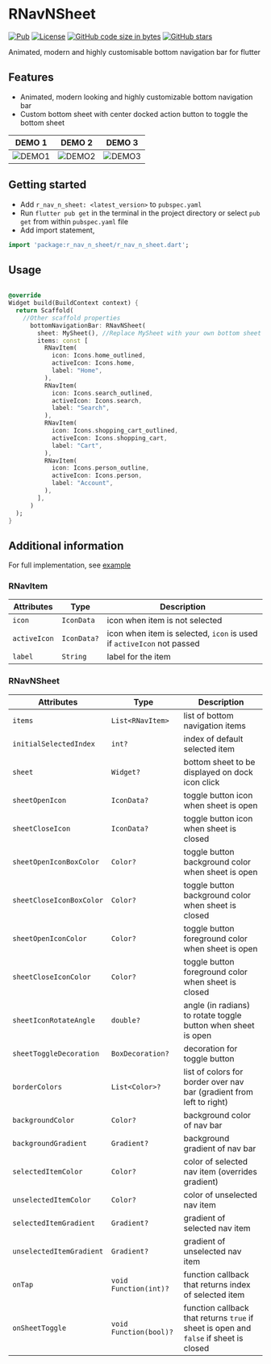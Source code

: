 # RNavNSheet

[![Pub](https://img.shields.io/pub/v/r_nav_n_sheet.svg)](https://pub.dartlang.org/packages/r_nav_n_sheet)
[![License](https://img.shields.io/badge/licence-Apache2-green.svg)](https://github.com/rajyadavnp/r_nav_n_sheet/blob/main/LICENSE)
[![GitHub code size in bytes](https://img.shields.io/github/languages/code-size/rajyadavnp/r_nav_n_sheet.svg)](https://github.com/rajyadavnp/r_nav_n_sheet)
[![GitHub stars](https://img.shields.io/github/stars/rajyadavnp/r_nav_n_sheet.svg?style=social)](https://github.com/rajyadavnp/r_nav_n_sheet)

Animated, modern and highly customisable bottom navigation bar for flutter

## Features

- Animated, modern looking and highly customizable bottom navigation bar
- Custom bottom sheet with center docked action button to toggle the bottom sheet

| DEMO 1 | DEMO 2 | DEMO 3 |
|--------|--------|--------|
|![DEMO1](https://raw.githubusercontent.com/rajyadavnp/r_nav_n_sheet/main/demo/rnns_normal.gif)|![DEMO2](https://raw.githubusercontent.com/rajyadavnp/r_nav_n_sheet/main/demo/rnns_gradient.gif)|![DEMO3](https://raw.githubusercontent.com/rajyadavnp/r_nav_n_sheet/main/demo/rnns_tabs.gif)|

## Getting started

- Add ```r_nav_n_sheet: <latest_version>``` to ```pubspec.yaml```
- Run ```flutter pub get``` in the terminal in the project directory or select ```pub get``` from
  within   ```pubspec.yaml``` file
- Add import statement,

```dart
import 'package:r_nav_n_sheet/r_nav_n_sheet.dart';
```

## Usage

```dart

@override
Widget build(BuildContext context) {
  return Scaffold(
    //Other scaffold properties
      bottomNavigationBar: RNavNSheet(
        sheet: MySheet(), //Replace MySheet with your own bottom sheet
        items: const [
          RNavItem(
            icon: Icons.home_outlined,
            activeIcon: Icons.home,
            label: "Home",
          ),
          RNavItem(
            icon: Icons.search_outlined,
            activeIcon: Icons.search,
            label: "Search",
          ),
          RNavItem(
            icon: Icons.shopping_cart_outlined,
            activeIcon: Icons.shopping_cart,
            label: "Cart",
          ),
          RNavItem(
            icon: Icons.person_outline,
            activeIcon: Icons.person,
            label: "Account",
          ),
        ],
      )
  );
}
```

## Additional information

For full implementation,
see [example](https://github.com/rajyadavnp/r_nav_n_sheet/tree/main/example)

### RNavItem

| Attributes | Type | Description |
| ---------- | ---- | ----------- |
| ```icon``` | ```IconData``` | icon when item is not selected |
| ```activeIcon``` | ```IconData?``` | icon when item is selected, ```icon``` is used if ```activeIcon``` not passed |
| ```label``` | ```String``` | label for the item |

### RNavNSheet

| Attributes | Type | Description |
| ---------- | ---- | ----------- |
| ```items``` | ```List<RNavItem>``` | list of bottom navigation items |
| ```initialSelectedIndex``` | ```int?``` | index of default selected item |
| ```sheet``` | ```Widget?``` | bottom sheet to be displayed on dock icon click |
| ```sheetOpenIcon``` | ```IconData?``` | toggle button icon when sheet is open |
| ```sheetCloseIcon``` | ```IconData?``` | toggle button icon when sheet is closed |
| ```sheetOpenIconBoxColor``` | ```Color?``` | toggle button background color when sheet is open |
| ```sheetCloseIconBoxColor``` | ```Color?``` | toggle button background color when sheet is closed |
| ```sheetOpenIconColor``` | ```Color?``` | toggle button foreground color when sheet is open |
| ```sheetCloseIconColor``` | ```Color?``` | toggle button foreground color when sheet is closed |
| ```sheetIconRotateAngle``` | ```double?``` | angle (in radians) to rotate toggle button when sheet is open |
| ```sheetToggleDecoration``` | ```BoxDecoration?``` | decoration for toggle button |
| ```borderColors``` | ```List<Color>?``` | list of colors for border over nav bar (gradient from left to right) |
| ```backgroundColor``` | ```Color?``` | background color of nav bar |
| ```backgroundGradient``` | ```Gradient?``` | background gradient of nav bar |
| ```selectedItemColor``` | ```Color?``` | color of selected nav item (overrides gradient) |
| ```unselectedItemColor``` | ```Color?``` | color of unselected nav item |
| ```selectedItemGradient``` | ```Gradient?``` | gradient of selected nav item |
| ```unselectedItemGradient``` | ```Gradient?``` | gradient of unselected nav item |
| ```onTap``` | ```void Function(int)?``` | function callback that returns index of selected item |
| ```onSheetToggle``` | ```void Function(bool)?``` | function callback that returns  ```true``` if sheet is open and ```false``` if sheet is closed |
